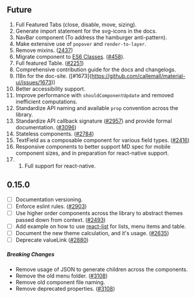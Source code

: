 ## Future

1. Full Featured Tabs (close, disable, move, sizing).
1. Generate import statement for the svg-icons in the docs.
1. NavBar component (To address the hamburger anti-pattern).
1. Make extensive use of `popover` and `render-to-layer`.
1. Remove mixins. ([2437](https://github.com/callemall/material-ui/issues/2437))
1. Migrate component to  [ES6 Classes](https://github.com/callemall/material-ui/tree/es6-classes). ([#458](https://github.com/callemall/material-ui/issues/458)).
1. Full featured Table. ([#2251](https://github.com/callemall/material-ui/issues/2251))
1. Comprehensive contribution guide for the docs and changelogs.
1. I18n for the doc-site. ([#1673]{https://github.com/callemall/material-ui/issues/1673))
1. Better accessibility support.
1. Improve performance with `shouldComponentUpdate` and removed inefficient computations.
1. Standardize API naming and available `prop` convention across the library.
1. Standardize API callback signature ([#2957](https://github.com/callemall/material-ui/issues/2957)) and provide formal documentation. ([#3096](https://github.com/callemall/material-ui/issues/3096))
1. Stateless components. ([#2784](https://github.com/callemall/material-ui/issues/2784))
1. TextField as a composable component for various field types. ([#2416](https://github.com/callemall/material-ui/issues/2416))
1. Responsive components to better support MD spec for mobile component sizes, and in preparation for react-native support.
2. 1. Full support for react-native.

## 0.15.0

- [ ] Documentation versioning.
- [ ] Enforce eslint rules. ([#2903](https://github.com/callemall/material-ui/issues/2903))
- [ ] Use higher order components across the library to abstract themes passed down from context. ([#2493](https://github.com/callemall/material-ui/pull/2493))
- [ ] Add example on how to use [react-list](https://github.com/orgsync/react-list) for lists, menu items and table.
- [ ] Document the new theme calculation, and it's usage. ([#2635](https://github.com/callemall/material-ui/pull/2635))
- [ ] Deprecate valueLink ([#2880](https://github.com/callemall/material-ui/issues/2880))

##### Breaking Changes

* Remove usage of JSON to generate children across the components.
* Remove the old menu folder. ([#3108](https://github.com/callemall/material-ui/pull/3108))
* Remove old component file naming.
* Remove deprecated properties. ([#3108](https://github.com/callemall/material-ui/pull/3108))

